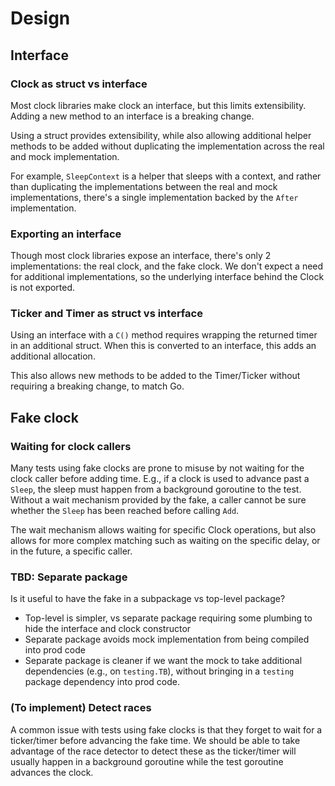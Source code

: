 # Design

## Interface

### Clock as struct vs interface

Most clock libraries make clock an interface, but this limits extensibility. Adding a new method to an interface is a breaking change.

Using a struct provides extensibility, while also allowing additional helper methods to be added without duplicating the implementation
across the real and mock implementation.

For example, `SleepContext` is a helper that sleeps with a context, and rather than duplicating the implementations between
the real and mock implementations, there's a single implementation backed by the `After` implementation.

### Exporting an interface

Though most clock libraries expose an interface, there's only 2 implementations: the real clock, and the fake clock. We don't expect
a need for additional implementations, so the underlying interface behind the Clock is not exported.


### Ticker and Timer as struct vs interface

Using an interface with a `C()` method requires wrapping the returned timer in an additional struct.
When this is converted to an interface, this adds an additional allocation.

This also allows new methods to be added to the Timer/Ticker without requiring a breaking change, to match Go.

## Fake clock

### Waiting for clock callers

Many tests using fake clocks are prone to misuse by not waiting for the clock caller before adding time.
E.g., if a clock is used to advance past a `Sleep`, the sleep must happen from a background goroutine
to the test. Without a wait mechanism provided by the fake, a caller cannot be sure whether the `Sleep` has
been reached before calling `Add`.

The wait mechanism allows waiting for specific Clock operations, but also allows for more complex matching
such as waiting on the specific delay, or in the future, a specific caller.


### TBD: Separate package

Is it useful to have the fake in a subpackage vs top-level package?

 * Top-level is simpler, vs separate package requiring some plumbing to hide the interface and clock constructor
 * Separate package avoids mock implementation from being compiled into prod code
 * Separate package is cleaner if we want the mock to take additional dependencies (e.g., on `testing.TB`), without bringing 
   in a `testing` package dependency into prod code.


### (To implement) Detect races

A common issue with tests using fake clocks is that they forget to wait for a ticker/timer before advancing the fake time.
We should be able to take advantage of the race detector to detect these as the ticker/timer will usually happen in
a background goroutine while the test goroutine advances the clock.
